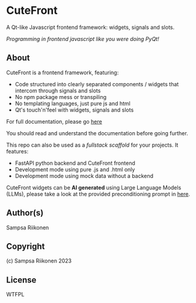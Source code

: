 # CuteFront

A Qt-like Javascript frontend framework: widgets, signals and slots.

*Programming in frontend javascript like you were doing PyQt!*

## About

CuteFront is a frontend framework, featuring:

- Code structured into clearly separated components / widgets that intercom through signals and slots
- No npm package mess or transpiling
- No templating languages, just pure js and html
- Qt's touch'n'feel with widgets, signals and slots

For full documentation, please go [here](https://elsampsa.github.io/cutefront/_build/html/index.html)

You should read and understand the documentation before going further.

This repo can also be used as a *fullstack scaffold* for your projects.  It features:

- FastAPI python backend and CuteFront frontend
- Development mode using pure .js and .html only
- Development mode using mock data without a backend

CuteFront widgets can be **AI generated** using Large Language Models (LLMs), please take a look
at the provided preconditioning prompt in [here](prompt.md).

## Author(s)

Sampsa Riikonen

## Copyright

(c) Sampsa Riikonen 2023

## License

WTFPL
